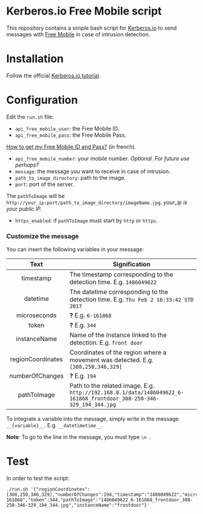 # Kerberos.io Free Mobile script

This repository contains a simple bash script for [Kerberos.io](https://kerberos.io/) to send messages with [Free Mobile](http://mobile.free.fr/) in case of intrusion detection.

# Installation

Follow the official [Kerberos.io tutorial](https://doc.kerberos.io/2.0/machinery/Outputs/script).

# Configuration

Edit the `run.sh` file:

- `api_free_mobile_user`: the Free Mobile ID.
- `api_free_mobile_pass`: the Free Mobile Pass.

[How to get my Free Mobile ID and Pass?](https://www.freenews.fr/freenews-edition-nationale-299/free-mobile-170/nouvelle-option-notifications-par-sms-chez-free-mobile-14817) (in french).

- `api_free_mobile_number`: your mobile number. *Optional. For future use perhaps?*
- `message`: the message you want to receive in case of intrusion.
- `path_to_image_directory`: path to the image.
- `port`: port of the server.

The `pathToImage` will be `http://your_ip:port/path_to_image_directory/imageName.jpg`. *your_ip is your public IP.*

- `https_enabled`: if `pathToImage` must start by `http` or `https`.

### Customize the message

You can insert the following variables in your message:

|Text| Signification |
|:--:|--|
| timestamp | The timestamp corresponding to the detection time. E.g. `1486049622` |
| datetime | The datetime corresponding to the detection time. E.g. `Thu Feb 2 16:33:42 STD 2017`| 
| microseconds | **?** E.g. `6-161868` | 
| token |  **?** E.g. `344` |
| instanceName | Name of the instance linked to the detection. E.g. `front door` |
| regionCoordinates | Coordinates of the region where a movement was detected. E.g. `[308,250,346,329]` |
| numberOfChanges | **?** E.g. `194` |
| pathToImage | Path to the related image. E.g. `http://192.168.0.1/data/1486049622_6-161868_frontdoor_308-250-346-329_194_344.jpg` |

To integrate a variable into the message, simply write in the message `__{variable}__`. E.g. `__datetimetime__`.

**Note**: To go to the line in the message, you must type `\n `.

# Test

In order to test the script:
```
./run.sh '{"regionCoordinates":[308,250,346,329],"numberOfChanges":194,"timestamp":"1486049622","microseconds":"6-161868","token":344,"pathToImage":"1486049622_6-161868_frontdoor_308-250-346-329_194_344.jpg","instanceName":"frontdoor"}'
```

